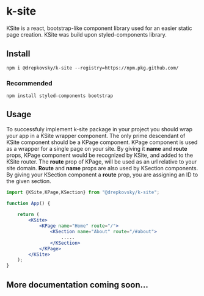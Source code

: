 # k-site

KSite is a react, bootstrap-like component library used for an easier static page creation.
KSite was build upon styled-components library.


## Install
```
npm i @drepkovsky/k-site --registry=https://npm.pkg.github.com/
```
### Recommended
```
npm install styled-components bootstrap
```
## Usage
To successfuly implement k-site package in your project you should wrap your app in a KSite wrapper component.
The only prime descendant of KSite component should be a KPage component.
KPage component is used as a wrapper for a single page on your site.
By giving it **name** and **route** props, KPage component would be recognized by KSite, and added to the KSite router. 
The **route** prop of KPage, will be used as an url relative to your site domain.
**Route** and **name** props are also used by KSection components. 
By giving your KSection component a **route** prop, you are assigning an ID to the given section.
```jsx
import {KSite,KPage,KSection} from "@drepkovsky/k-site";

function App() {
    
    return (
        <KSite>
            <KPage name="Home" route="/">
                <KSection name="About" route="/#about"> 
                    .....
                </KSection>
            </KPage>
        </KSite>
    ); 
}

```
## More documentation coming soon...
